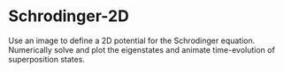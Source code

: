 # Schrodinger-2D
Use an image to define a 2D potential for the Schrodinger equation. Numerically solve and plot the eigenstates and animate time-evolution of superposition states.
